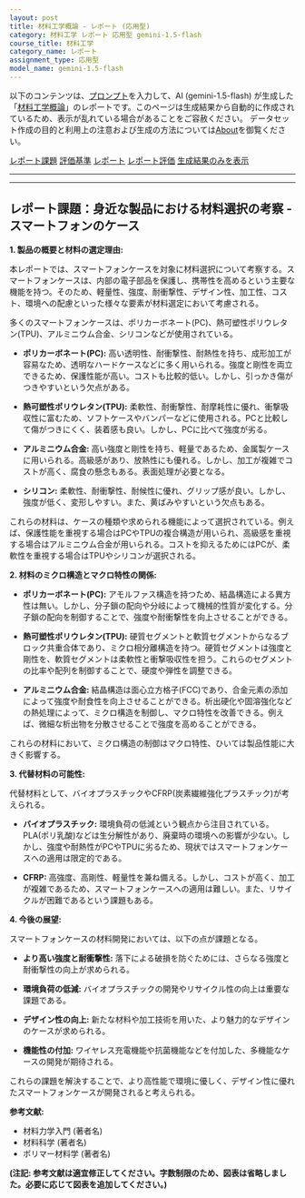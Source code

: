 ```yaml
---
layout: post
title: 材料工学概論 - レポート (応用型)
category: 材料工学 レポート 応用型 gemini-1.5-flash
course_title: 材料工学
category_name: レポート
assignment_type: 応用型
model_name: gemini-1.5-flash
---
```


以下のコンテンツは、[プロンプト](https://github.com/takedatoshiyuki/synthetic_assignments/tree/main/generated/材料工学/gemini-1.5-flash/prompt_レポート-応用型.md)を入力して、AI (gemini-1.5-flash) が生成した「[材料工学概論](/contents/材料工学/)」のレポートです。このページは生成結果から自動的に作成されているため、表示が乱れている場合があることをご容赦ください。
データセット作成の目的と利用上の注意および生成の方法については[About](/About)を御覧ください。

[レポート課題](../レポート課題-応用型)
[評価基準](../評価基準-応用型)
[レポート](../レポート-応用型)
[レポート評価](../レポート評価-応用型)
[生成結果のみを表示](https://github.com/takedatoshiyuki/synthetic_assignments/tree/main/generated/材料工学/gemini-1.5-flash/レポート-応用型.md)
  

***
***
  
## レポート課題：身近な製品における材料選択の考察 - スマートフォンのケース

**1. 製品の概要と材料の選定理由:**

本レポートでは、スマートフォンケースを対象に材料選択について考察する。スマートフォンケースは、内部の電子部品を保護し、携帯性を高めるという主要な機能を持つ。そのため、軽量性、強度、耐衝撃性、デザイン性、加工性、コスト、環境への配慮といった様々な要素が材料選定において考慮される。

多くのスマートフォンケースは、ポリカーボネート(PC)、熱可塑性ポリウレタン(TPU)、アルミニウム合金、シリコンなどが使用されている。

* **ポリカーボネート(PC):** 高い透明性、耐衝撃性、耐熱性を持ち、成形加工が容易なため、透明なハードケースなどに多く用いられる。強度と剛性を両立できるため、保護性能が高い。コストも比較的低い。しかし、引っかき傷がつきやすいという欠点がある。

* **熱可塑性ポリウレタン(TPU):** 柔軟性、耐衝撃性、耐摩耗性に優れ、衝撃吸収性に富むため、ソフトケースやバンパーなどに使用される。PCと比較して傷がつきにくく、装着感も良い。しかし、PCに比べて強度が劣る。

* **アルミニウム合金:** 高い強度と剛性を持ち、軽量であるため、金属製ケースに用いられる。高級感があり、放熱性にも優れる。しかし、加工が複雑でコストが高く、腐食の懸念もある。表面処理が必要となる。

* **シリコン:** 柔軟性、耐衝撃性、耐候性に優れ、グリップ感が良い。しかし、強度が低く、変形しやすい。また、黄ばみやすいという欠点もある。

これらの材料は、ケースの種類や求められる機能によって選択されている。例えば、保護性能を重視する場合はPCやTPUの複合構造が用いられ、高級感を重視する場合はアルミニウム合金が用いられる。コストを抑えるためにはPCが、柔軟性を重視する場合はTPUやシリコンが選択される。


**2. 材料のミクロ構造とマクロ特性の関係:**

* **ポリカーボネート(PC):** アモルファス構造を持つため、結晶構造による異方性は無い。しかし、分子鎖の配向や分岐によって機械的性質が変化する。分子鎖の配向を制御することで、強度や耐衝撃性を向上させることができる。

* **熱可塑性ポリウレタン(TPU):**  硬質セグメントと軟質セグメントからなるブロック共重合体であり、ミクロ相分離構造を持つ。硬質セグメントは強度と剛性を、軟質セグメントは柔軟性と衝撃吸収性を担う。これらのセグメントの比率や配列を制御することで、硬度や弾性を調整できる。

* **アルミニウム合金:**  結晶構造は面心立方格子(FCC)であり、合金元素の添加によって強度や耐食性を向上させることができる。析出硬化や固溶強化などの熱処理によって、ミクロ構造を制御し、マクロ特性を改善できる。例えば、微細な析出物を分散させることで強度を高めることができる。

これらの材料において、ミクロ構造の制御はマクロ特性、ひいては製品性能に大きく影響する。


**3. 代替材料の可能性:**

代替材料として、バイオプラスチックやCFRP(炭素繊維強化プラスチック)が考えられる。

* **バイオプラスチック:** 環境負荷の低減という観点から注目されている。PLA(ポリ乳酸)などは生分解性があり、廃棄時の環境への影響が少ない。しかし、強度や耐熱性がPCやTPUに劣るため、現状ではスマートフォンケースへの適用は限定的である。

* **CFRP:** 高強度、高剛性、軽量性を兼ね備える。しかし、コストが高く、加工が複雑であるため、スマートフォンケースへの適用は難しい。また、リサイクルが困難であるという課題もある。


**4. 今後の展望:**

スマートフォンケースの材料開発においては、以下の点が課題となる。

* **より高い強度と耐衝撃性:**  落下による破損を防ぐためには、さらなる強度と耐衝撃性の向上が求められる。

* **環境負荷の低減:**  バイオプラスチックの開発やリサイクル性の向上は重要な課題である。

* **デザイン性の向上:**  新たな材料や加工技術を用いた、より魅力的なデザインのケースが求められる。

* **機能性の付加:**  ワイヤレス充電機能や抗菌機能などを付加した、多機能なケースの開発が期待される。


これらの課題を解決することで、より高性能で環境に優しく、デザイン性に優れたスマートフォンケースが開発されると考えられる。


**参考文献:**

* 材料力学入門 (著者名)
* 材料科学 (著者名)
* ポリマー材料学 (著者名)


**(注記: 参考文献は適宜修正してください。字数制限のため、図表は省略しました。必要に応じて図表を追加してください。)**
